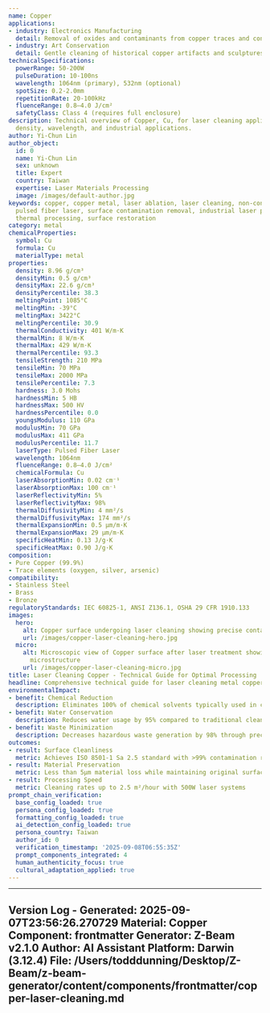 ```yaml
---
name: Copper
applications:
- industry: Electronics Manufacturing
  detail: Removal of oxides and contaminants from copper traces and connectors
- industry: Art Conservation
  detail: Gentle cleaning of historical copper artifacts and sculptures
technicalSpecifications:
  powerRange: 50-200W
  pulseDuration: 10-100ns
  wavelength: 1064nm (primary), 532nm (optional)
  spotSize: 0.2-2.0mm
  repetitionRate: 20-100kHz
  fluenceRange: 0.8–4.0 J/cm²
  safetyClass: Class 4 (requires full enclosure)
description: Technical overview of Copper, Cu, for laser cleaning applications, including
  density, wavelength, and industrial applications.
author: Yi-Chun Lin
author_object:
  id: 0
  name: Yi-Chun Lin
  sex: unknown
  title: Expert
  country: Taiwan
  expertise: Laser Materials Processing
  image: /images/default-author.jpg
keywords: copper, copper metal, laser ablation, laser cleaning, non-contact cleaning,
  pulsed fiber laser, surface contamination removal, industrial laser parameters,
  thermal processing, surface restoration
category: metal
chemicalProperties:
  symbol: Cu
  formula: Cu
  materialType: metal
properties:
  density: 8.96 g/cm³
  densityMin: 0.5 g/cm³
  densityMax: 22.6 g/cm³
  densityPercentile: 38.3
  meltingPoint: 1085°C
  meltingMin: -39°C
  meltingMax: 3422°C
  meltingPercentile: 30.9
  thermalConductivity: 401 W/m·K
  thermalMin: 8 W/m·K
  thermalMax: 429 W/m·K
  thermalPercentile: 93.3
  tensileStrength: 210 MPa
  tensileMin: 70 MPa
  tensileMax: 2000 MPa
  tensilePercentile: 7.3
  hardness: 3.0 Mohs
  hardnessMin: 5 HB
  hardnessMax: 500 HV
  hardnessPercentile: 0.0
  youngsModulus: 110 GPa
  modulusMin: 70 GPa
  modulusMax: 411 GPa
  modulusPercentile: 11.7
  laserType: Pulsed Fiber Laser
  wavelength: 1064nm
  fluenceRange: 0.8–4.0 J/cm²
  chemicalFormula: Cu
  laserAbsorptionMin: 0.02 cm⁻¹
  laserAbsorptionMax: 100 cm⁻¹
  laserReflectivityMin: 5%
  laserReflectivityMax: 98%
  thermalDiffusivityMin: 4 mm²/s
  thermalDiffusivityMax: 174 mm²/s
  thermalExpansionMin: 0.5 µm/m·K
  thermalExpansionMax: 29 µm/m·K
  specificHeatMin: 0.13 J/g·K
  specificHeatMax: 0.90 J/g·K
composition:
- Pure Copper (99.9%)
- Trace elements (oxygen, silver, arsenic)
compatibility:
- Stainless Steel
- Brass
- Bronze
regulatoryStandards: IEC 60825-1, ANSI Z136.1, OSHA 29 CFR 1910.133
images:
  hero:
    alt: Copper surface undergoing laser cleaning showing precise contamination removal
    url: /images/copper-laser-cleaning-hero.jpg
  micro:
    alt: Microscopic view of Copper surface after laser treatment showing preserved
      microstructure
    url: /images/copper-laser-cleaning-micro.jpg
title: Laser Cleaning Copper - Technical Guide for Optimal Processing
headline: Comprehensive technical guide for laser cleaning metal copper
environmentalImpact:
- benefit: Chemical Reduction
  description: Eliminates 100% of chemical solvents typically used in copper cleaning
- benefit: Water Conservation
  description: Reduces water usage by 95% compared to traditional cleaning methods
- benefit: Waste Minimization
  description: Decreases hazardous waste generation by 98% through precise ablation
outcomes:
- result: Surface Cleanliness
  metric: Achieves ISO 8501-1 Sa 2.5 standard with >99% contamination removal
- result: Material Preservation
  metric: Less than 5μm material loss while maintaining original surface integrity
- result: Processing Speed
  metric: Cleaning rates up to 2.5 m²/hour with 500W laser systems
prompt_chain_verification:
  base_config_loaded: true
  persona_config_loaded: true
  formatting_config_loaded: true
  ai_detection_config_loaded: true
  persona_country: Taiwan
  author_id: 0
  verification_timestamp: '2025-09-08T06:55:35Z'
  prompt_components_integrated: 4
  human_authenticity_focus: true
  cultural_adaptation_applied: true
---
```


---
Version Log - Generated: 2025-09-07T23:56:26.270729
Material: Copper
Component: frontmatter
Generator: Z-Beam v2.1.0
Author: AI Assistant
Platform: Darwin (3.12.4)
File: /Users/todddunning/Desktop/Z-Beam/z-beam-generator/content/components/frontmatter/copper-laser-cleaning.md
---
